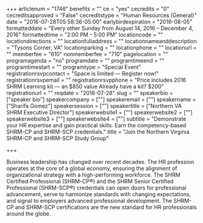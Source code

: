 +++
articlenum = "1746"
benefits = ""
ce = "yes"
cecredits = "0"
cecreditsapproved = "False"
cecreditstype = "Human Resources (General)"
date = "2016-07-28T05:58:36-05:00"
earlybirdexpiration = "2016-08-05"
formatteddate = "Every other Sunday from August 14, 2016 – December 4, 2016"
formattedtime = "2:00 PM - 5:00 PM"
locationcode = ""
locationdirections = ""
locationfulladdress = ""
locationnameanddescription = "Tysons Corner, VA"
locationparking = ""
locationphone = ""
locationurl = ""
memberfee = "610"
nonmemberfee = "710"
pagelocation = ""
programagenda = "no"
programdate = ""
programtimeend = ""
programtimestart = ""
programtype = "Special Event"
registrationrsvpcontact = "Space is limited — Register now!"
registrationrsvpemail = ""
registrationrsvpphone = "Price includes 2016 SHRM Learning kit — an $850 value Already have a kit? $200"
registrationurl = ""
reqdate = "2016-07-28"
slug = ""
speakerbio = ["speaker bio"]
speakercompany = [""]
speakeremail = [""]
speakername = ["Sharifa Gomez"]
speakersession = [""]
speakertitle = ["Northern VA SHRM Executive Director"]
speakerwebsite1 = [""]
speakerwebsite2 = [""]
speakerwebsite3 = [""]
speakerwebsite4 = [""]
subtitle = "Demonstrate your HR expertise and gain practical skills. Earn the competency-based SHRM-CP and SHRM-SCP credentials."
title = "Join the Northern Virginia SHRM-CP and SHRM-SCP Study Group"

+++

Business leadership has changed over recent decades.
The HR profession operates at the core of a global economy, ensuring the alignment of organizational strategy with a high-performing workforce.
The SHRM Certified Professional
(SHRM-CP®) and the SHRM Senior Certified Professional (SHRM-SCP®) credentials can
open doors for professional advancement, serve to harmonize standards with changing expectations, and signal to employers advanced professional development.
The SHRM-CP and SHRM-SCP certifications are the new standard for HR professionals around the globe.